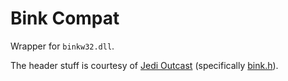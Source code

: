 # Bink Compat

Wrapper for `binkw32.dll`.

The header stuff is courtesy of [Jedi Outcast](https://github.com/ioquake/jedi-outcast) (specifically [bink.h](https://github.com/ioquake/jedi-outcast/blob/master/code/win32/bink.h)).
